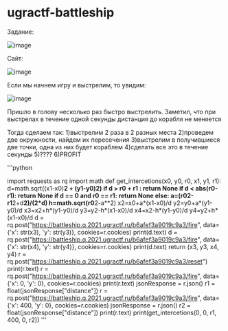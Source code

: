 # ugractf-battleship

Задание:

![image](https://user-images.githubusercontent.com/73061822/109430238-5724e300-7a11-11eb-8c8e-cfb9e8838f51.png)

Сайт:

![image](https://user-images.githubusercontent.com/73061822/109430245-686def80-7a11-11eb-8080-c2a732ad16fb.png)


Если мы начнем игру и выстрелим, то увидим:

![image](https://user-images.githubusercontent.com/73061822/109430273-94897080-7a11-11eb-9c4f-e6c12601db59.png)

Пришло в голову несколько раз быстро выстрелить. Заметил, что при выстрелах в течение одной секунды дистанция до корабля не меняется

Тогда сделаем так:
1)выстрелим 2 раза в 2 разных места
2)проведем две окружности, найдем их пересечения
3)выстрелим в получившиеся две точки, одна из них будет кораблем
4)сделать все это в течение секунды
5)????
6)PROFIT

'''python

import requests as rq
import math
def get_intercetions(x0, y0, r0, x1, y1, r1):
    d=math.sqrt((x1-x0)**2 + (y1-y0)**2)
    if d > r0 + r1 :
        return None
    if d < abs(r0-r1):
        return None
    if d == 0 and r0 == r1:
        return None
    else:
        a=(r0**2-r1**2+d**2)/(2*d)
        h=math.sqrt(r0**2-a**2)
        x2=x0+a*(x1-x0)/d
        y2=y0+a*(y1-y0)/d
        x3=x2+h*(y1-y0)/d
        y3=y2-h*(x1-x0)/d
        x4=x2-h*(y1-y0)/d
        y4=y2+h*(x1-x0)/d
        d = rq.post("https://battleship.q.2021.ugractf.ru/b6afef3a9019c9a3/fire", data={'x': str(x3), 'y': str(y3)},
                    cookies=r.cookies)
        print(d.text)
        d = rq.post("https://battleship.q.2021.ugractf.ru/b6afef3a9019c9a3/fire", data={'x': str(x4), 'y': str(y4)},
                    cookies=r.cookies)
        print(d.text)
        return (x3, y3, x4, y4)
r = rq.post("https://battleship.q.2021.ugractf.ru/b6afef3a9019c9a3/reset")
print(r.text)
r = rq.post("https://battleship.q.2021.ugractf.ru/b6afef3a9019c9a3/fire", data={'x': 0, 'y': 0}, cookies=r.cookies)
print(r.text)
jsonResponse = r.json()
r1 = float(jsonResponse["distance"])
r = rq.post("https://battleship.q.2021.ugractf.ru/b6afef3a9019c9a3/fire", data={'x': 400, 'y': 0}, cookies=r.cookies)
jsonResponse = r.json()
r2 = float(jsonResponse["distance"])
print(r.text)
print(get_intercetions(0, 0, r1, 400, 0, r2))
'''

